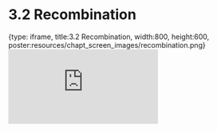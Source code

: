 # 3.2 Recombination
 
{type: iframe, title:3.2 Recombination, width:800, height:600, poster:resources/chapt_screen_images/recombination.png}
![](https://mccoy-lab.github.io/hgv_modules/no_toc/recombination.html)
 

 
